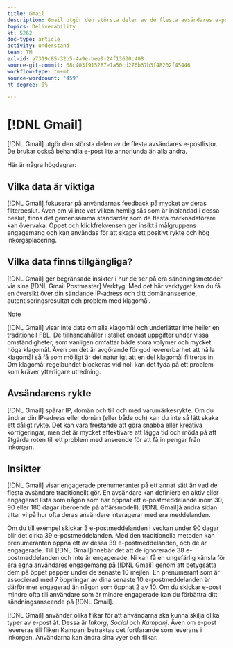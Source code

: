 ```yaml
---
title: Gmail
description: Gmail utgör den största delen av de flesta avsändares e-postlistor. De brukar också behandla e-post lite annorlunda än alla andra.
topics: Deliverability
kt: 5262
doc-type: article
activity: understand
team: TM
exl-id: a7319c85-32b5-4a9e-bee9-24f13630c408
source-git-commit: 68c403f915287e1a50cd276b67b3f48202f45446
workflow-type: tm+mt
source-wordcount: '459'
ht-degree: 0%

---
```


# [!DNL Gmail]

[!DNL Gmail] utgör den största delen av de flesta avsändares e-postlistor. De brukar också behandla e-post lite annorlunda än alla andra.

Här är några högdagrar:

## Vilka data är viktiga

[!DNL Gmail] fokuserar på användarnas feedback på mycket av deras filterbeslut. Även om vi inte vet vilken hemlig sås som är inblandad i dessa beslut, finns det gemensamma standarder som de flesta marknadsförare kan övervaka. Öppet och klickfrekvensen ger insikt i målgruppens engagemang och kan användas för att skapa ett positivt rykte och hög inkorgsplacering.

## Vilka data finns tillgängliga?

[!DNL Gmail] ger begränsade insikter i hur de ser på era sändningsmetoder via sina [!DNL Gmail Postmaster] Verktyg. Med det här verktyget kan du få en översikt över din sändande IP-adress och ditt domänanseende, autentiseringsresultat och problem med klagomål.

>[!NOTE]
>
>[!DNL Gmail] visar inte data om alla klagomål och underlättar inte heller en traditionell FBL. De tillhandahåller i stället endast uppgifter under vissa omständigheter, som vanligen omfattar både stora volymer och mycket höga klagomål. Även om det är avgörande för god levererbarhet att hålla klagomål så få som möjligt är det naturligt att en del klagomål filtreras in. Om klagomål regelbundet blockeras vid noll kan det tyda på ett problem som kräver ytterligare utredning.

## Avsändarens rykte

[!DNL Gmail] spårar IP, domän och till och med varumärkesrykte. Om du ändrar din IP-adress eller domän (eller både och) kan du inte så lätt skaka ett dåligt rykte. Det kan vara frestande att göra snabba eller kreativa korrigeringar, men det är mycket effektivare att lägga tid och möda på att åtgärda roten till ett problem med anseende för att få in pengar från inkorgen.

## Insikter

[!DNL Gmail] visar engagerade prenumeranter på ett annat sätt än vad de flesta avsändare traditionellt gör. En avsändare kan definiera en aktiv eller engagerad lista som någon som har öppnat ett e-postmeddelande inom 30, 90 eller 180 dagar (beroende på affärsmodell). [!DNL Gmail]å andra sidan tittar vi på hur ofta deras användare interagerar med era meddelanden.

Om du till exempel skickar 3 e-postmeddelanden i veckan under 90 dagar blir det cirka 39 e-postmeddelanden. Med den traditionella metoden kan prenumeranten öppna ett av dessa 39 e-postmeddelanden, och de är engagerade. Till [!DNL Gmail]innebär det att de ignorerade 38 e-postmeddelanden och inte är engagerade. Ni kan få en ungefärlig känsla för era egna användares engagemang på [!DNL Gmail] genom att betygsätta dem på öppet papper under de senaste 10 mejlen. En prenumerant som är associerad med 7 öppningar av dina senaste 10 e-postmeddelanden är därför mer engagerad än någon som öppnat 2 av 10. Om du skickar e-post mindre ofta till användare som är mindre engagerade kan du förbättra ditt sändningsanseende på [!DNL Gmail].

[!DNL Gmail] använder olika flikar för att användarna ska kunna skilja olika typer av e-post åt. Dessa är *Inkorg*, *Social* och *Kampanj*. Även om e-post levereras till fliken Kampanj betraktas det fortfarande som leverans i inkorgen. Användarna kan ändra sina vyer och flikar.
